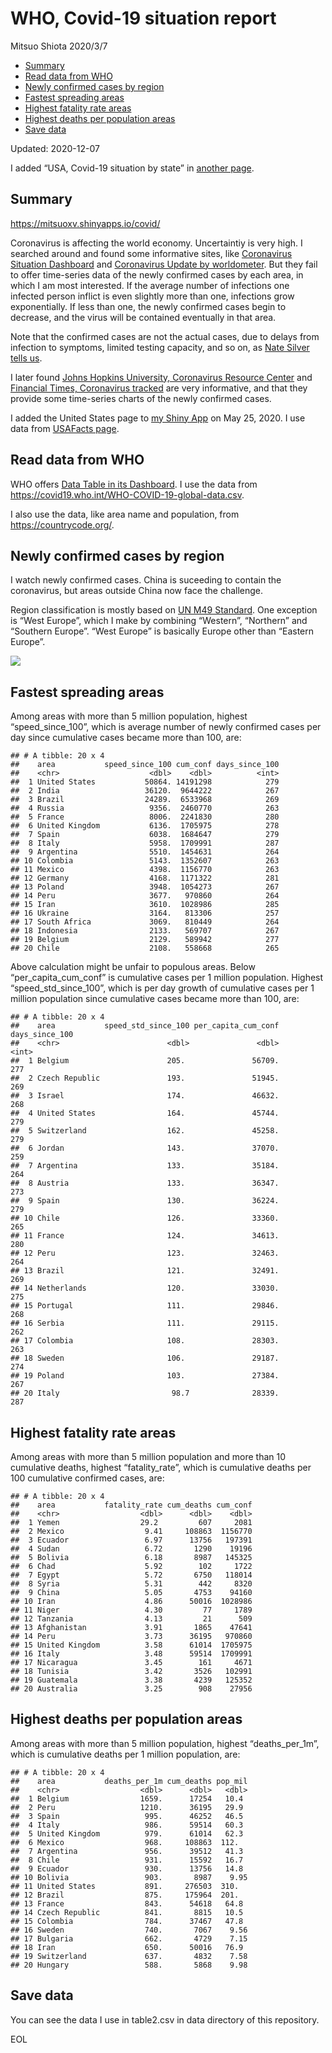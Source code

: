 WHO, Covid-19 situation report
================
Mitsuo Shiota
2020/3/7

  - [Summary](#summary)
  - [Read data from WHO](#read-data-from-who)
  - [Newly confirmed cases by region](#newly-confirmed-cases-by-region)
  - [Fastest spreading areas](#fastest-spreading-areas)
  - [Highest fatality rate areas](#highest-fatality-rate-areas)
  - [Highest deaths per population
    areas](#highest-deaths-per-population-areas)
  - [Save data](#save-data)

Updated: 2020-12-07

I added “USA, Covid-19 situation by state” in [another page](USA.md).

## Summary

<https://mitsuoxv.shinyapps.io/covid/>

Coronavirus is affecting the world economy. Uncertaintiy is very high. I
searched around and found some informative sites, like [Coronavirus
Situation
Dashboard](https://who.maps.arcgis.com/apps/opsdashboard/index.html#/c88e37cfc43b4ed3baf977d77e4a0667)
and [Coronavirus Update by
worldometer](https://www.worldometers.info/coronavirus/). But they fail
to offer time-series data of the newly confirmed cases by each area, in
which I am most interested. If the average number of infections one
infected person inflict is even slightly more than one, infections grow
exponentially. If less than one, the newly confirmed cases begin to
decrease, and the virus will be contained eventually in that area.

Note that the confirmed cases are not the actual cases, due to delays
from infection to symptoms, limited testing capacity, and so on, as
[Nate Silver tells
us](https://fivethirtyeight.com/features/coronavirus-case-counts-are-meaningless/).

I later found [Johns Hopkins University, Coronavirus Resource
Center](https://coronavirus.jhu.edu/) and [Financial Times, Coronavirus
tracked](https://www.ft.com/content/a26fbf7e-48f8-11ea-aeb3-955839e06441)
are very informative, and that they provide some time-series charts of
the newly confirmed cases.

I added the United States page to [my Shiny
App](https://mitsuoxv.shinyapps.io/covid/) on May 25, 2020. I use data
from [USAFacts
page](https://usafacts.org/visualizations/coronavirus-covid-19-spread-map/).

## Read data from WHO

WHO offers [Data Table in its Dashboard](https://covid19.who.int/table).
I use the data from
<https://covid19.who.int/WHO-COVID-19-global-data.csv>.

I also use the data, like area name and population, from
<https://countrycode.org/>.

## Newly confirmed cases by region

I watch newly confirmed cases. China is suceeding to contain the
coronavirus, but areas outside China now face the challenge.

Region classification is mostly based on [UN M49
Standard](https://unstats.un.org/unsd/methodology/m49/). One exception
is “West Europe”, which I make by combining “Western”, “Northern” and
“Southern Europe”. “West Europe” is basically Europe other than
“Eastern Europe”.

![](README_files/figure-gfm/chart-1.png)<!-- -->

## Fastest spreading areas

Among areas with more than 5 million population, highest
“speed\_since\_100”, which is average number of newly confirmed cases
per day since cumulative cases became more than 100, are:

    ## # A tibble: 20 x 4
    ##    area           speed_since_100 cum_conf days_since_100
    ##    <chr>                    <dbl>    <dbl>          <int>
    ##  1 United States           50864. 14191298            279
    ##  2 India                   36120.  9644222            267
    ##  3 Brazil                  24289.  6533968            269
    ##  4 Russia                   9356.  2460770            263
    ##  5 France                   8006.  2241830            280
    ##  6 United Kingdom           6136.  1705975            278
    ##  7 Spain                    6038.  1684647            279
    ##  8 Italy                    5958.  1709991            287
    ##  9 Argentina                5510.  1454631            264
    ## 10 Colombia                 5143.  1352607            263
    ## 11 Mexico                   4398.  1156770            263
    ## 12 Germany                  4168.  1171322            281
    ## 13 Poland                   3948.  1054273            267
    ## 14 Peru                     3677.   970860            264
    ## 15 Iran                     3610.  1028986            285
    ## 16 Ukraine                  3164.   813306            257
    ## 17 South Africa             3069.   810449            264
    ## 18 Indonesia                2133.   569707            267
    ## 19 Belgium                  2129.   589942            277
    ## 20 Chile                    2108.   558668            265

Above calculation might be unfair to populous areas. Below
“per\_capita\_cum\_conf” is cumulative cases per 1 million population.
Highest “speed\_std\_since\_100”, which is per day growth of cumulative
cases per 1 million population since cumulative cases became more than
100, are:

    ## # A tibble: 20 x 4
    ##    area           speed_std_since_100 per_capita_cum_conf days_since_100
    ##    <chr>                        <dbl>               <dbl>          <int>
    ##  1 Belgium                      205.               56709.            277
    ##  2 Czech Republic               193.               51945.            269
    ##  3 Israel                       174.               46632.            268
    ##  4 United States                164.               45744.            279
    ##  5 Switzerland                  162.               45258.            279
    ##  6 Jordan                       143.               37070.            259
    ##  7 Argentina                    133.               35184.            264
    ##  8 Austria                      133.               36347.            273
    ##  9 Spain                        130.               36224.            279
    ## 10 Chile                        126.               33360.            265
    ## 11 France                       124.               34613.            280
    ## 12 Peru                         123.               32463.            264
    ## 13 Brazil                       121.               32491.            269
    ## 14 Netherlands                  120.               33030.            275
    ## 15 Portugal                     111.               29846.            268
    ## 16 Serbia                       111.               29115.            262
    ## 17 Colombia                     108.               28303.            263
    ## 18 Sweden                       106.               29187.            274
    ## 19 Poland                       103.               27384.            267
    ## 20 Italy                         98.7              28339.            287

## Highest fatality rate areas

Among areas with more than 5 million population and more than 10
cumulative deaths, highest “fatality\_rate”, which is cumulative deaths
per 100 cumulative confirmed cases, are:

    ## # A tibble: 20 x 4
    ##    area           fatality_rate cum_deaths cum_conf
    ##    <chr>                  <dbl>      <dbl>    <dbl>
    ##  1 Yemen                  29.2         607     2081
    ##  2 Mexico                  9.41     108863  1156770
    ##  3 Ecuador                 6.97      13756   197391
    ##  4 Sudan                   6.72       1290    19196
    ##  5 Bolivia                 6.18       8987   145325
    ##  6 Chad                    5.92        102     1722
    ##  7 Egypt                   5.72       6750   118014
    ##  8 Syria                   5.31        442     8320
    ##  9 China                   5.05       4753    94160
    ## 10 Iran                    4.86      50016  1028986
    ## 11 Niger                   4.30         77     1789
    ## 12 Tanzania                4.13         21      509
    ## 13 Afghanistan             3.91       1865    47641
    ## 14 Peru                    3.73      36195   970860
    ## 15 United Kingdom          3.58      61014  1705975
    ## 16 Italy                   3.48      59514  1709991
    ## 17 Nicaragua               3.45        161     4671
    ## 18 Tunisia                 3.42       3526   102991
    ## 19 Guatemala               3.38       4239   125352
    ## 20 Australia               3.25        908    27956

## Highest deaths per population areas

Among areas with more than 5 million population, highest
“deaths\_per\_1m”, which is cumulative deaths per 1 million
population, are:

    ## # A tibble: 20 x 4
    ##    area           deaths_per_1m cum_deaths pop_mil
    ##    <chr>                  <dbl>      <dbl>   <dbl>
    ##  1 Belgium                1659.      17254   10.4 
    ##  2 Peru                   1210.      36195   29.9 
    ##  3 Spain                   995.      46252   46.5 
    ##  4 Italy                   986.      59514   60.3 
    ##  5 United Kingdom          979.      61014   62.3 
    ##  6 Mexico                  968.     108863  112.  
    ##  7 Argentina               956.      39512   41.3 
    ##  8 Chile                   931.      15592   16.7 
    ##  9 Ecuador                 930.      13756   14.8 
    ## 10 Bolivia                 903.       8987    9.95
    ## 11 United States           891.     276503  310.  
    ## 12 Brazil                  875.     175964  201.  
    ## 13 France                  843.      54618   64.8 
    ## 14 Czech Republic          841.       8815   10.5 
    ## 15 Colombia                784.      37467   47.8 
    ## 16 Sweden                  740.       7067    9.56
    ## 17 Bulgaria                662.       4729    7.15
    ## 18 Iran                    650.      50016   76.9 
    ## 19 Switzerland             637.       4832    7.58
    ## 20 Hungary                 588.       5868    9.98

## Save data

You can see the data I use in table2.csv in data directory of this
repository.

EOL
